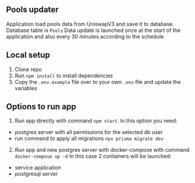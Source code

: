 ## Pools updater

Application load pools data from UniswapV3 and save it to database. 
Database table is `Pools`
Data update is launched once at the start of the application and also every 30 minutes according to the schedule

## Local setup

1. Clone repo
2. Run `npm install` to install dependencies
3. Copy the `.env.example` file over to your own `.env` file and update the variables

## Options to run app

1. Run app directly with command `npm start`.
   In this option you need:

- postgres server with all permissions for the selected db user
- run command to apply all migrations `npx prisma migrate dev`

2. Run app and new postgres server with docker-compose with command `docker-compose up -d`
   In this case 2 containers will be launched:

- service application
- postgresql server
